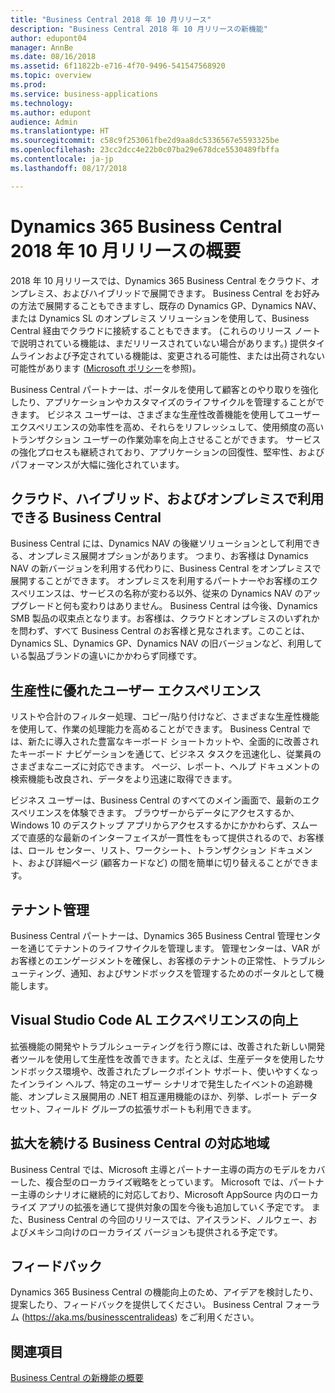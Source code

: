 ```yaml
---
title: "Business Central 2018 年 10 月リリース"
description: "Business Central 2018 年 10 月リリースの新機能"
author: edupont04
manager: AnnBe
ms.date: 08/16/2018
ms.assetid: 6f11822b-e716-4f70-9496-541547568920
ms.topic: overview
ms.prod: 
ms.service: business-applications
ms.technology: 
ms.author: edupont
audience: Admin
ms.translationtype: HT
ms.sourcegitcommit: c58c9f253061fbe2d9aa8dc5336567e5593325be
ms.openlocfilehash: 23cc2dcc4e22b0c07ba29e678dce5530489fbffa
ms.contentlocale: ja-jp
ms.lasthandoff: 08/17/2018

---
```




#  <a name="overview-of-dynamics-365-business-central-october-18-release"></a>Dynamics 365 Business Central 2018 年 10 月リリースの概要



2018 年 10 月リリースでは、Dynamics 365 Business Central をクラウド、オンプレミス、およびハイブリッドで展開できます。 Business Central をお好みの方法で展開することもできますし、既存の Dynamics GP、Dynamics NAV、または Dynamics SL のオンプレミス ソリューションを使用して、Business Central 経由でクラウドに接続することもできます。 (これらのリリース ノートで説明されている機能は、まだリリースされていない場合があります。) 提供タイムラインおよび予定されている機能は、変更される可能性、または出荷されない可能性があります ([Microsoft ポリシー](https://go.microsoft.com/fwlink/p/?linkid=2007332)を参照)。  

Business Central パートナーは、ポータルを使用して顧客とのやり取りを強化したり、アプリケーションやカスタマイズのライフサイクルを管理することができます。 ビジネス ユーザーは、さまざまな生産性改善機能を使用してユーザー エクスペリエンスの効率性を高め、それらをリフレッシュして、使用頻度の高いトランザクション ユーザーの作業効率を向上させることができます。 サービスの強化プロセスも継続されており、アプリケーションの回復性、堅牢性、およびパフォーマンスが大幅に強化されています。

## <a name="business-central-everywhere---cloud-hybrid-and-on-premises-availability"></a>クラウド、ハイブリッド、およびオンプレミスで利用できる Business Central 
Business Central には、Dynamics NAV の後継ソリューションとして利用できる、オンプレミス展開オプションがあります。 つまり、お客様は Dynamics NAV の新バージョンを利用する代わりに、Business Central をオンプレミスで展開することができます。 オンプレミスを利用するパートナーやお客様のエクスペリエンスは、サービスの名称が変わる以外、従来の Dynamics NAV のアップグレードと何も変わりはありません。 Business Central は今後、Dynamics SMB 製品の収束点となります。お客様は、クラウドとオンプレミスのいずれかを問わず、すべて Business Central のお客様と見なされます。このことは、Dynamics SL、Dynamics GP、Dynamics NAV の旧バージョンなど、利用している製品ブランドの違いにかかわらず同様です。

## <a name="high-productivity-user-experience"></a>生産性に優れたユーザー エクスペリエンス
リストや合計のフィルター処理、コピー/貼り付けなど、さまざまな生産性機能を使用して、作業の処理能力を高めることができます。 Business Central では、新たに導入された豊富なキーボード ショートカットや、全面的に改善されたキーボード ナビゲーションを通じて、ビジネス タスクを迅速化し、従業員のさまざまなニーズに対応できます。 ページ、レポート、ヘルプ ドキュメントの検索機能も改良され、データをより迅速に取得できます。

ビジネス ユーザーは、Business Central のすべてのメイン画面で、最新のエクスペリエンスを体験できます。 ブラウザーからデータにアクセスするか、Windows 10 のデスクトップ アプリからアクセスするかにかかわらず、スムーズで直感的な最新のインターフェイスが一貫性をもって提供されるので、お客様は、ロール センター、リスト、ワークシート、トランザクション ドキュメント、および詳細ページ (顧客カードなど) の間を簡単に切り替えることができます。

## <a name="tenant-administration"></a>テナント管理
Business Central パートナーは、Dynamics 365 Business Central 管理センターを通じてテナントのライフサイクルを管理します。 管理センターは、VAR がお客様とのエンゲージメントを確保し、お客様のテナントの正常性、トラブルシューティング、通知、およびサンドボックスを管理するためのポータルとして機能します。  

## <a name="improved-visual-studio-code-al-experience"></a>Visual Studio Code AL エクスペリエンスの向上
拡張機能の開発やトラブルシューティングを行う際には、改善された新しい開発者ツールを使用して生産性を改善できます。たとえば、生産データを使用したサンドボックス環境や、改善されたブレークポイント サポート、使いやすくなったインライン ヘルプ、特定のユーザー シナリオで発生したイベントの追跡機能、オンプレミス展開用の .NET 相互運用機能のほか、列挙、レポート データ セット、フィールド グループの拡張サポートも利用できます。

## <a name="making-business-central-available-in-new-markets"></a>拡大を続ける Business Central の対応地域
Business Central では、Microsoft 主導とパートナー主導の両方のモデルをカバーした、複合型のローカライズ戦略をとっています。 Microsoft では、パートナー主導のシナリオに継続的に対応しており、Microsoft AppSource 内のローカライズ アプリの拡張を通じて提供対象の国を今後も追加していく予定です。 また、Business Central の今回のリリースでは、アイスランド、ノルウェー、およびメキシコ向けのローカライズ バージョンも提供される予定です。  

## <a name="tell-us-what-you-think"></a>フィードバック
Dynamics 365 Business Central の機能向上のため、アイデアを検討したり、提案したり、フィードバックを提供してください。 Business Central フォーラム (https://aka.ms/businesscentralideas) をご利用ください。  

## <a name="see-also"></a>関連項目
[Business Central の新機能の概要](planned-features.md)  

